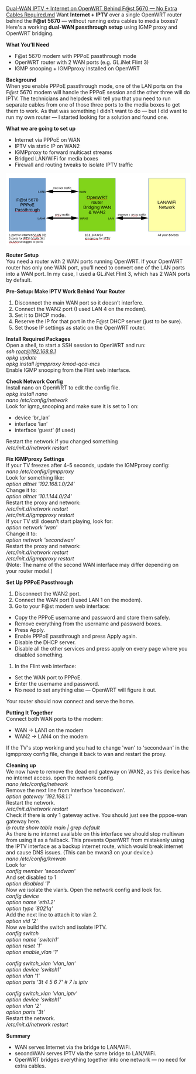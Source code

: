 [Dual-WAN IPTV + Internet on OpenWRT Behind F@st 5670 — No Extra Cables Required.md](https://github.com/user-attachments/files/21856076/Dual-WAN.IPTV.%2B.Internet.on.OpenWRT.Behind.F%40st.5670.No.Extra.Cables.Required.md)
Want **Internet \+ IPTV** over a single OpenWRT router behind the **F@st 5670** — without running extra cables to media boxes? Here's a working **dual-WAN passthrough setup** using IGMP proxy and OpenWRT bridging.

**What You’ll Need**

* F@st 5670 modem with PPPoE passthrough mode  
* OpenWRT router with 2 WAN ports (e.g. GL.iNet Flint 3\)  
* IGMP snooping \+ IGMPproxy installed on OpenWRT

**Background**  
When you enable PPPoE passthrough mode, one of the LAN ports on the F@st 5670 modem will handle the PPPoE session and the other three will do IPTV. The technicians and helpdesk will tell you that you need to run separate cables from one of those three ports to the media boxes to get them to work. As that was something I didn’t want to do — but I did want to run my own router — I started looking for a solution and found one.

**What we are going to set up**

* Internet via PPPoE on WAN  
* IPTV via static IP on WAN2  
* IGMPproxy to forward multicast streams  
* Bridged LAN/WiFi for media boxes  
* Firewall and routing tweaks to isolate IPTV traffic

![Dual WAN Diagram](dual-wan.png)

**Router Setup**  
You need a router with 2 WAN ports running OpenWRT. If your OpenWRT router has only one WAN port, you’ll need to convert one of the LAN ports into a WAN port. In my case, I used a GL.iNet Flint 3, which has 2 WAN ports by default.

**Pre-Setup: Make IPTV Work Behind Your Router**

1. Disconnect the main WAN port so it doesn’t interfere.  
2. Connect the WAN2 port (I used LAN 4 on the modem).  
3. Set it to DHCP mode.  
4. Reserve the IP for that port in the F@st DHCP server (just to be sure).  
5. Set those IP settings as static on the OpenWRT router.

**Install Required Packages**  
Open a shell, to start a SSH session to OpenWRT and run:  
*ssh root@192.168.8.1*  
*opkg update*  
*opkg install igmpproxy kmod-qca-mcs*  
Enable IGMP snooping from the Flint web interface.

**Check Network Config**  
Install nano on OpenWRT to edit the config file.  
*opkg install nano*  
*nano /etc/config/network*  
Look for igmp\_snooping and make sure it is set to 1 on:

* device ‘br\_lan’  
* interface ‘lan’  
* interface ‘guest’ (if used)

Restart the network if you changed something  
*/etc/init.d/network restart*

**Fix IGMPproxy Settings**  
If your TV freezes after 4–5 seconds, update the IGMPproxy config:  
*nano /etc/config/igmpproxy*  
Look for something like:  
*option altnet '192.168.1.0/24'*  
Change it to:  
*option altnet '10.1.144.0/24'*  
Restart the proxy and network:  
*/etc/init.d/network restart*  
*/etc/init.d/igmpproxy restart*  
If your TV still doesn’t start playing, look for:  
*option network 'wan'*  
Change it to:  
*option network 'secondwan'*  
Restart the proxy and network:  
*/etc/init.d/network restart*  
*/etc/init.d/igmpproxy restart*  
(Note: The name of the second WAN interface may differ depending on your router model.)

**Set Up PPPoE Passthrough**

1. Disconnect the WAN2 port.  
2. Connect the WAN port (I used LAN 1 on the modem).  
3. Go to your F@st modem web interface:  
* Copy the PPPoE username and password and store them safely.  
* Remove everything from the username and password boxes.  
* Press Apply.  
* Enable PPPoE passthrough and press Apply again.  
* Disable the DHCP server.  
* Disable all the other services and press apply on every page where you disabled something.  
1. In the Flint web interface:  
* Set the WAN port to PPPoE.  
* Enter the username and password.  
* No need to set anything else — OpenWRT will figure it out.

Your router should now connect and serve the home.

**Putting It Together**  
Connect both WAN ports to the modem:

* WAN → LAN1 on the modem  
* WAN2 → LAN4 on the modem

If the TV's stop working and you had to change 'wan' to 'secondwan' in the igmpproxy config file, change it back to wan and restart the proxy.

**Cleaning up**  
We now have to remove the dead end gateway on WAN2, as this device has no internet access. open the network config.  
*nano /etc/config/network*  
Remove the next line from interface ‘secondwan’.  
*option gateway '192.168.1.1'*  
Restart the network.  
*/etc/init.d/network restart*  
Check if there is only 1 gateway active. You should just see the pppoe-wan gateway here.  
*ip route show table main | grep default*  
As there is no internet available on this interface we should stop multiwan from using it as a failback. This prevents OpenWRT from mistakenly using the IPTV interface as a backup internet route, which would break internet and cause DNS issues. (This can be mwan3 on your device.)  
*nano /etc/config/kmwan*  
Look for  
*config member 'secondwan'*  
And set disabled to 1  
*option disabled '1*'  
Now we isolate the vlan’s. Open the network config and look for.  
*config device*  
        *option name 'eth1.2'*  
        *option type '8021q'*  
Add the next line to attach it to vlan 2\.  
       *option vid '2'*  
Now we build the switch and isolate IPTV.  
*config switch*  
        *option name 'switch1'*  
        *option reset '1'*  
        *option enable\_vlan '1'*

*config switch\_vlan 'vlan\_lan'*  
        *option device 'switch1'*  
        *option vlan '1'*  
        *option ports '3t 4 5 6 7' \# 7 is iptv*

*config switch\_vlan 'vlan\_iptv'*  
        *option device 'switch1'*  
        *option vlan '2'*  
        *option ports '3t'*  
Restart the network.  
*/etc/init.d/network restart*

**Summary**

* WAN serves Internet via the bridge to LAN/WiFi.  
* secondWAN serves IPTV via the same bridge to LAN/WiFi.  
* OpenWRT bridges everything together into one network — no need for extra cables.

